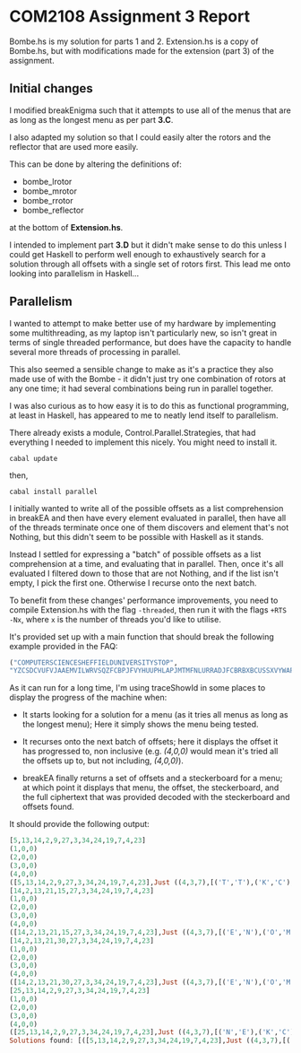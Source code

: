 # COM2108 Assignment 3 Report

Bombe.hs is my solution for parts 1 and 2. Extension.hs is a copy of Bombe.hs, but with modifications made for the extension (part 3) of the assignment.



## Initial changes

I modified breakEnigma such that it attempts to use all of the menus that are as long as the longest menu as per part **3.C**.

I also adapted my solution so that I could easily alter the rotors and the reflector that are used more easily.

This can be done by altering the definitions of:
 - bombe_lrotor
 - bombe_mrotor
 - bombe_rrotor
 - bombe_reflector

at the bottom of **Extension.hs**.

I intended to implement part **3.D** but it didn't make sense to do this unless I could get Haskell to perform well enough to exhaustively search for a solution through all offsets with a single set of rotors first. This lead me onto looking into parallelism in Haskell...



## Parallelism

I wanted to attempt to make better use of my hardware by implementing some multithreading, as my laptop isn't particularly new, so isn't great in terms of single threaded performance, but does have the capacity to handle several more threads of processing in parallel.

This also seemed a sensible change to make as it's a practice they also made use of with the Bombe - it didn't just try one combination of rotors at any one time; it had several combinations being run in parallel together.

I was also curious as to how easy it is to do this as functional programming, at least in Haskell, has appeared to me to neatly lend itself to parallelism.

There already exists a module, Control.Parallel.Strategies, that had everything I needed to implement this nicely. You might need to install it.

``cabal update``

then,

``cabal install parallel``

I initially wanted to write all of the possible offsets as a list comprehension in breakEA and then have every element evaluated in parallel, then have all of the threads terminate once one of them discovers and element that's not Nothing, but this didn't seem to be possible with Haskell as it stands.

Instead I settled for expressing a "batch" of possible offsets as a list comprehension at a time, and evaluating that in parallel. Then, once it's all evaluated I filtered down to those that are not Nothing, and if the list isn't empty, I pick the first one. Otherwise I recurse onto the next batch.

To benefit from these changes' performance improvements, you need to compile Extension.hs with the flag `-threaded`, then run it with the flags `+RTS -Nx`, where `x` is the number of threads you'd like to utilise.

It's provided set up with a main function that should break the following example provided in the FAQ:

```haskell
("COMPUTERSCIENCESHEFFIELDUNIVERSITYSTOP",
"YZCSDCVUFVJAAEMVILWRVSQZFCBPJFVYHUUPHLAPJMTMFNLURRADJFCBRBXBCUSSXVYWAPQIRCUVVNODKELDMNNQHYFEFOZPBUIPWKPXIYPKQHMVOAVXFVDCKMZOULMTQNUFBVHFUSXYCYPWFKBYW")
```

As it can run for a long time, I'm using traceShowId in some places to display the progress of the machine when:

 - It starts looking for a solution for a menu (as it tries all menus as long as the longest menu); Here it simply shows the menu being tested.

 - It recurses onto the next batch of offsets; here it displays the offset it has progressed to, non inclusive (e.g. *(4,0,0)* would mean it's tried all the offsets up to, but not including, *(4,0,0)*).

 - breakEA finally returns a set of offsets and a steckerboard for a menu; at which point it displays that menu, the offset, the steckerboard, and the full ciphertext that was provided decoded with the steckerboard and offsets found.

 It should provide the following output:

 ```haskell
[5,13,14,2,9,27,3,34,24,19,7,4,23]
(1,0,0)
(2,0,0)
(3,0,0)
(4,0,0)
([5,13,14,2,9,27,3,34,24,19,7,4,23],Just ((4,3,7),[('T','T'),('K','C'),('N','E'),('O','M'),('V','V'),('P','P'),('S','S'),('J','U'),('X','F'),('G','R'),('L','D'),('B','Z')]),"COMPUTERSCIENCESHEFFIELDUNIVERSITYSTOPENIGMAMACHINESAREINTERESTINGBUTTHOSECODEBREAKERSWHOCRACKEDTHECODEMUSTHAVEBEENGENIUSESTODOSOWITHOUTCOMPUTERSSTOP")
[14,2,13,21,15,27,3,34,24,19,7,4,23]
(1,0,0)
(2,0,0)
(3,0,0)
(4,0,0)
([14,2,13,21,15,27,3,34,24,19,7,4,23],Just ((4,3,7),[('E','N'),('O','M'),('K','C'),('S','S'),('V','V'),('P','P'),('J','U'),('X','F'),('G','R'),('L','D'),('B','Z')]),"COMPUTERSCIENCESHEFFIELDUNIVERSITYSTOPENIGMAMACHINESAREINTERESTINGBUTTHOSECODEBREAKERSWHOCRACKEDTHECODEMUSTHAVEBEENGENIUSESTODOSOWITHOUTCOMPUTERSSTOP")
[14,2,13,21,30,27,3,34,24,19,7,4,23]
(1,0,0)
(2,0,0)
(3,0,0)
(4,0,0)
([14,2,13,21,30,27,3,34,24,19,7,4,23],Just ((4,3,7),[('E','N'),('O','M'),('K','C'),('S','S'),('V','V'),('P','P'),('J','U'),('X','F'),('G','R'),('L','D'),('B','Z')]),"COMPUTERSCIENCESHEFFIELDUNIVERSITYSTOPENIGMAMACHINESAREINTERESTINGBUTTHOSECODEBREAKERSWHOCRACKEDTHECODEMUSTHAVEBEENGENIUSESTODOSOWITHOUTCOMPUTERSSTOP")
[25,13,14,2,9,27,3,34,24,19,7,4,23]
(1,0,0)
(2,0,0)
(3,0,0)
(4,0,0)
([25,13,14,2,9,27,3,34,24,19,7,4,23],Just ((4,3,7),[('N','E'),('K','C'),('O','M'),('V','V'),('P','P'),('S','S'),('J','U'),('X','F'),('G','R'),('L','D'),('B','Z')]),"COMPUTERSCIENCESHEFFIELDUNIVERSITYSTOPENIGMAMACHINESAREINTERESTINGBUTTHOSECODEBREAKERSWHOCRACKEDTHECODEMUSTHAVEBEENGENIUSESTODOSOWITHOUTCOMPUTERSSTOP")
Solutions found: [([5,13,14,2,9,27,3,34,24,19,7,4,23],Just ((4,3,7),[('T','T'),('K','C'),('N','E'),('O','M'),('V','V'),('P','P'),('S','S'),('J','U'),('X','F'),('G','R'),('L','D'),('B','Z')]),"COMPUTERSCIENCESHEFFIELDUNIVERSITYSTOPENIGMAMACHINESAREINTERESTINGBUTTHOSECODEBREAKERSWHOCRACKEDTHECODEMUSTHAVEBEENGENIUSESTODOSOWITHOUTCOMPUTERSSTOP"),([14,2,13,21,15,27,3,34,24,19,7,4,23],Just ((4,3,7),[('E','N'),('O','M'),('K','C'),('S','S'),('V','V'),('P','P'),('J','U'),('X','F'),('G','R'),('L','D'),('B','Z')]),"COMPUTERSCIENCESHEFFIELDUNIVERSITYSTOPENIGMAMACHINESAREINTERESTINGBUTTHOSECODEBREAKERSWHOCRACKEDTHECODEMUSTHAVEBEENGENIUSESTODOSOWITHOUTCOMPUTERSSTOP"),([14,2,13,21,30,27,3,34,24,19,7,4,23],Just ((4,3,7),[('E','N'),('O','M'),('K','C'),('S','S'),('V','V'),('P','P'),('J','U'),('X','F'),('G','R'),('L','D'),('B','Z')]),"COMPUTERSCIENCESHEFFIELDUNIVERSITYSTOPENIGMAMACHINESAREINTERESTINGBUTTHOSECODEBREAKERSWHOCRACKEDTHECODEMUSTHAVEBEENGENIUSESTODOSOWITHOUTCOMPUTERSSTOP"),([25,13,14,2,9,27,3,34,24,19,7,4,23],Just ((4,3,7),[('N','E'),('K','C'),('O','M'),('V','V'),('P','P'),('S','S'),('J','U'),('X','F'),('G','R'),('L','D'),('B','Z')]),"COMPUTERSCIENCESHEFFIELDUNIVERSITYSTOPENIGMAMACHINESAREINTERESTINGBUTTHOSECODEBREAKERSWHOCRACKEDTHECODEMUSTHAVEBEENGENIUSESTODOSOWITHOUTCOMPUTERSSTOP")]
 ```